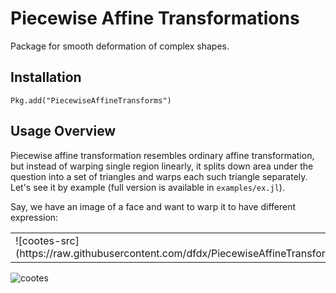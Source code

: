 # Piecewise Affine Transformations

Package for smooth deformation of complex shapes. 

## Installation

    Pkg.add("PiecewiseAffineTransforms")

## Usage Overview

Piecewise affine transformation resembles ordinary affine transformation, but instead of warping single region linearly, it splits down area under the question into a set of triangles and warps each such triangle separately. Let's see it by example (full version is available in `examples/ex.jl`).

Say, we have an image of a face and want to warp it to have different expression: 

<table>
  <tr>
    <td>
![cootes-src](https://raw.githubusercontent.com/dfdx/PiecewiseAffineTransforms.jl/master/examples/cootes/107_0764.bmp)
    </td>
    <td>
      ![cootes-dst](https://raw.githubusercontent.com/dfdx/PiecewiseAffineTransforms.jl/master/examples/cootes/107_0779.bmp)
    </td>
  </tr>
</table>



![cootes](https://github.com/dfdx/PiecewiseAffineTransforms.jl/tree/master/examples) 
